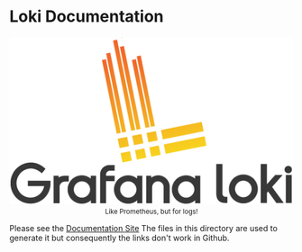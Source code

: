 # Loki Documentation

<p align="center"> <img src="sources/logo_and_name.png" alt="Loki Logo"> <br>
  <small>Like Prometheus, but for logs!</small> </p>
  
Please see the [Documentation Site](https://grafarg.com/docs/loki/latest/) The files in this directory are used to generate it but consequently the links don't work in Github.
